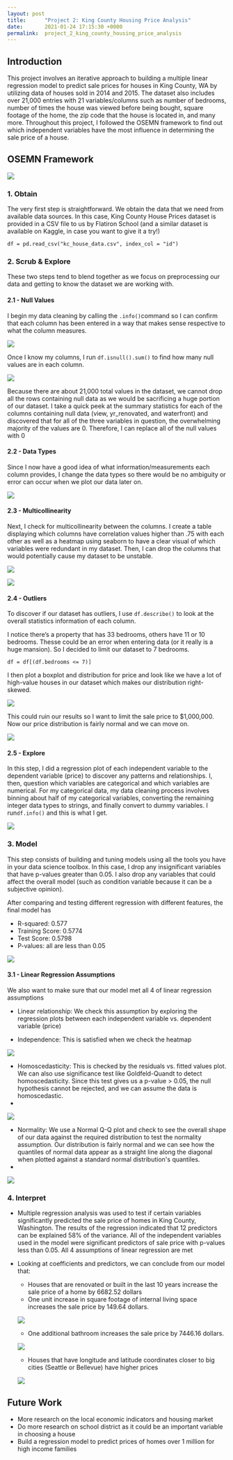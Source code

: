 ```yaml
---
layout: post
title:      "Project 2: King County Housing Price Analysis"
date:       2021-01-24 17:15:30 +0000
permalink:  project_2_king_county_housing_price_analysis
---
```



## Introduction
This project involves an iterative approach to building a multiple linear regression model to predict sale prices for houses in King County, WA by utilizing data of houses sold in 2014 and 2015. The dataset also includes over 21,000 entries with 21 variables/columns such as number of bedrooms, number of times the house was viewed before being bought, square footage of the home, the zip code that the house is located in, and many more. Throughout this project, I followed the OSEMN framework to find out which independent variables have the most influence in determining the sale price of a house.

## OSEMN Framework
![](https://raw.githubusercontent.com/helenpham0229/Project2KingCountyImages/main/OSEMN.PNG)
### 1. Obtain
The very first step is straightforward. We obtain the data that we need from available data sources. In this case, King County House Prices dataset is provided in a CSV file to us by Flatiron School (and a similar dataset is available on Kaggle, in case you want to give it a try!)
```
df = pd.read_csv("kc_house_data.csv", index_col = "id") 
```

### 2. Scrub & Explore
These two steps tend to blend together as we focus on preprocessing our data and getting to know the dataset we are working with.

#### 2.1 - Null Values

I begin my data cleaning by calling the `.info()`command so I can confirm that each column has been entered in a way that makes sense respective to what the column measures. 

![](https://raw.githubusercontent.com/helenpham0229/Project2KingCountyImages/main/original%20dataset%20info.PNG)

Once I know my columns, I run `df.isnull().sum()` to find how many null values are in each column.

![](https://raw.githubusercontent.com/helenpham0229/Project2KingCountyImages/main/null%20sum.PNG)

Because there are about 21,000 total values in the dataset, we cannot drop all the rows containing null data as we would be sacrificing a huge portion of our dataset. I take a quick peek at the summary statistics for each of the columns containing null data (view, yr_renovated, and waterfront) and discovered that for all of the three variables in question, the overwhelming majority of the values are 0. Therefore, I can replace all of the null values with 0

#### 2.2 - Data Types

Since I now have a good idea of what information/measurements each column provides, I change the data types so there would be no ambiguity or error can occur when we plot our data later on.

![](https://raw.githubusercontent.com/helenpham0229/Project2KingCountyImages/main/data%20types.PNG)

#### 2.3 - Multicollinearity
Next, I check for multicollinearity between the columns. I create a table displaying which columns have correlation values higher than .75 with each other as well as a heatmap using seaborn to have a clear visual of which variables were redundant in my dataset. Then, I can drop the columns that would potentially cause my dataset to be unstable.

![](https://raw.githubusercontent.com/helenpham0229/Project2KingCountyImages/main/heatmap.png)

![](https://raw.githubusercontent.com/helenpham0229/Project2KingCountyImages/main/after%20heatmap.PNG)

#### 2.4 - Outliers
To discover if our dataset has outliers, I use `df.describe()` to look at the overall statistics information of each column.

I notice there’s a property that has 33 bedrooms, others have 11 or 10 bedrooms. Thesse could be an error when entering data (or it really is a huge mansion). So I decided to limit our dataset to 7 bedrooms. 
```
df = df[(df.bedrooms <= 7)]
```

I then plot a boxplot and distribution for price and look like we have a lot of high-value houses in our dataset which makes our distribution right-skewed. 

![](https://raw.githubusercontent.com/helenpham0229/Project2KingCountyImages/main/price%20distribution%20-%20right%20skewed.png)

This could ruin our results so I want to limit the sale price to $1,000,000. Now our price distribution is fairly normal and we can move on.

![](https://raw.githubusercontent.com/helenpham0229/Project2KingCountyImages/main/price%20distribution%20-%20normal.png)

#### 2.5 - Explore
In this step, I did a regression plot of each independent variable to the dependent variable (price) to discover any patterns and relationships. I, then, question which variables are categorical and which variables are numerical. 
For my categorical data, my data cleaning process involves binning about half of my categorical variables, converting the remaining integer data types to strings, and finally convert to dummy variables. I run`df.info()` and this is what I get.

![](https://raw.githubusercontent.com/helenpham0229/Project2KingCountyImages/main/categorical%20vs.%20numerical.PNG)

### 3. Model
This step consists of building and tuning models using all the tools you have in your data science toolbox. In this case, I drop any insignificant variables that have p-values greater than 0.05. I also drop any variables that could affect the overall model (such as condition variable because it can be a subjective opinion).

After comparing and testing different regression with different features, the final model has
* R-squared:  0.577
* Training Score:  0.5774
* Test Score: 0.5798
* P-values: all are less than 0.05

![](https://raw.githubusercontent.com/helenpham0229/Project2KingCountyImages/main/model.PNG)

#### 3.1 - Linear Regression Assumptions
We also want to make sure that our model met all 4 of linear regression assumptions
* Linear relationship: We check this assumption by exploring the regression plots between each independent variable vs. dependent variable (price)

* Independence: This is satisfied when we check the heatmap

![](https://raw.githubusercontent.com/helenpham0229/Project2KingCountyImages/main/heatmap%20model.png)

* Homoscedasticity: This is checked by the residuals vs. fitted values plot. We can also use significance test like Goldfeld-Quandt to detect homoscedasticity. Since this test gives us a p-value > 0.05, the null hypothesis cannot be rejected, and we can assume the data is homoscedastic.
*
![](https://raw.githubusercontent.com/helenpham0229/Project2KingCountyImages/main/Homoscedasticity.png)

* Normality: We use a Normal Q-Q plot and check to see the overall shape of our data against the required distribution to test the normality assumption. Our distribution is fairly normal and we can see how the quantiles of normal data appear as a straight line along the diagonal when plotted against a standard normal distribution's quantiles.
*
![](https://raw.githubusercontent.com/helenpham0229/Project2KingCountyImages/main/QQ%20plot.png)

### 4. Interpret
* Multiple regression analysis was used to test if certain variables significantly predicted the sale price of homes in King County, Washington. The results of the regression indicated that 12 predictors can be explained 58% of the variance. All of the independent variables used in the model were significant predictors of sale price with p-values less than 0.05. All 4 assumptions of linear regression are met
* Looking at coefficients and predictors, we can conclude from our model that:
     * Houses that are renovated or built in the last 10 years increase the sale price of a home by 6682.52 dollars
     * One unit increase in square footage of internal living space increases the sale price by 149.64 dollars.
     
     ![](https://raw.githubusercontent.com/helenpham0229/Project2KingCountyImages/main/living%20area.png)
		 
     * One additional bathroom increases the sale price by 7446.16 dollars.
     
     ![](https://raw.githubusercontent.com/helenpham0229/Project2KingCountyImages/main/bathrooms.png)
		 
     * Houses that have longitude and latitude coordinates closer to big cities (Seattle or Bellevue) have higher prices
     
     ![](https://raw.githubusercontent.com/helenpham0229/Project2KingCountyImages/main/location.png)

## Future Work
* More research on the local economic indicators and housing market
* Do more research on school district as it could be an important variable in choosing a house
* Build a regression model to predict prices of homes over 1 million for high income families










